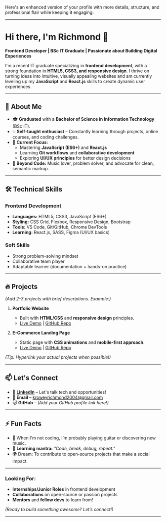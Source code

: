 Here's an enhanced version of your profile with more details, structure, and professional flair while keeping it engaging:

---

# Hi there, I'm Richmond 👋  

**Frontend Developer | BSc IT Graduate | Passionate about Building Digital Experiences**  

I'm a recent IT graduate specializing in **frontend development**, with a strong foundation in **HTML5, CSS3, and responsive design**. I thrive on turning ideas into intuitive, visually appealing websites and am currently leveling up my **JavaScript** and **React.js** skills to create dynamic user experiences.  

---

## 🚀 About Me  

- 🎓 **Graduated** with a **Bachelor of Science in Information Technology** (BSc IT).  
- 💡 **Self-taught enthusiast** – Constantly learning through projects, online courses, and coding challenges.  
- 🌱 **Current Focus:**  
  - Mastering **JavaScript (ES6+)** and **React.js**  
  - Learning **Git workflows** and **collaborative development**  
  - Exploring **UI/UX principles** for better design decisions  
- 🎹 **Beyond Code:** Music lover, problem solver, and advocate for clean, semantic markup.  

---

## 🛠️ Technical Skills  

### **Frontend Development**  
- **Languages:** HTML5, CSS3, JavaScript (ES6+)  
- **Styling:** CSS Grid, Flexbox, Responsive Design, Bootstrap  
- **Tools:** VS Code, Git/GitHub, Chrome DevTools  
- **Learning:** React.js, SASS, Figma (UI/UX basics)  

### **Soft Skills**  
- Strong problem-solving mindset  
- Collaborative team player  
- Adaptable learner (documentation + hands-on practice)  

---

## 🔥 Projects  

*(Add 2-3 projects with brief descriptions. Example:)*  

1. **Portfolio Website**  
   - Built with **HTML/CSS** and **responsive design** principles.  
   - [Live Demo](#) | [GitHub Repo](#)  

2. **E-Commerce Landing Page**  
   - Static page with **CSS animations** and **mobile-first approach**.  
   - [Live Demo](#) | [GitHub Repo](#)  

*(Tip: Hyperlink your actual projects when possible!)*  

---

## 📫 Let's Connect  

- 💼 **[LinkedIn](https://www.linkedin.com/in/krowey-richmond)** – Let's talk tech and opportunities!  
- 📧 **Email** – [kroweyrichmond2004@gmail.com](mailto:kroweyrichmond2004@gmail.com)  
- 🐱 **GitHub** – *(Add your GitHub profile link here!)*  

---

## ⚡ Fun Facts  

- 🎸 When I'm not coding, I’m probably playing guitar or discovering new music.  
- 🧠 **Learning mantra:** *"Code, break, debug, repeat."*  
- 🌍 Dream: To contribute to open-source projects that make a social impact.  

---

### **Looking For:**  
- **Internships/Junior Roles** in frontend development  
- **Collaborations** on open-source or passion projects  
- **Mentors** and **fellow devs** to learn from!  

*(Ready to build something awesome? Let’s connect!)*  

---  

